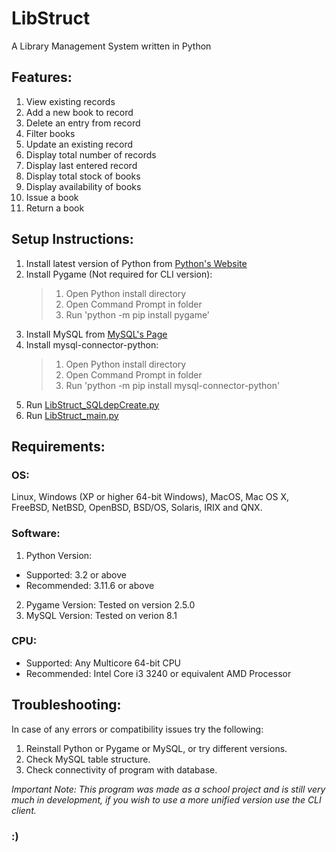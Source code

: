 # LibStruct
 A Library Management System written in Python

## Features:
  1.  View existing records
  2.  Add a new book to record
  3.  Delete an entry from record
  4.  Filter books
  5.  Update an existing record
  6.  Display total number of records
  7.  Display last entered record
  8.  Display total stock of books
  9.  Display availability of books
  10. Issue a book
  11. Return a book

## Setup Instructions:
1. Install latest version of Python from [Python's Website](https://www.python.org/downloads/)
2. Install Pygame (Not required for CLI version):
   > 1) Open Python install directory
   > 2) Open Command Prompt in folder
   > 3) Run 'python -m pip install pygame'
3. Install MySQL from [MySQL's Page](https://dev.mysql.com/downloads/installer/#:~:text=MySQL%20Installer%208.0.35,final%20series%20with%20MySQL%20Installer.)
4. Install mysql-connector-python:
   > 1) Open Python install directory
   > 2) Open Command Prompt in folder
   > 3) Run 'python -m pip install mysql-connector-python'
5. Run [LibStruct_SQLdepCreate.py](/LibStruct_SQLdepCreate.py)
6. Run [LibStruct_main.py](/LibStruct-GUI/LibStruct_main.py)

## Requirements:
### OS:
Linux, Windows (XP or higher 64-bit Windows), MacOS, Mac OS X, FreeBSD, NetBSD, OpenBSD, BSD/OS, Solaris, IRIX and QNX.

### Software:

1. Python Version:
+ Supported: 3.2 or above
+ Recommended: 3.11.6 or above
2.  Pygame Version:
		Tested on version 2.5.0
3. MySQL Version:
		Tested on verion 8.1

### CPU:
- Supported: Any Multicore 64-bit CPU
- Recommended: Intel Core i3 3240 or equivalent AMD Processor

## Troubleshooting: 
In case of any errors or compatibility issues try the following:

1) Reinstall Python or Pygame or MySQL, or try different versions.
2) Check MySQL table structure.
3) Check connectivity of program with database.

_Important Note: This program was made as a school project and is still very much in development, if you wish to use a more unified version use the CLI client._

### :)
